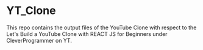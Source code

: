 # YT_Clone
This repo contains the output files of the YouTube Clone with respect to the Let's Build a YouTube Clone with REACT JS for Beginners under CleverProgrammer on YT.

